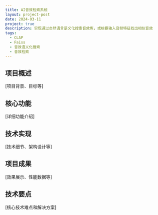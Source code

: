```yaml
---
title: AI音效检索系统
layout: project-post
date: 2024-03-11
project: true
description: 实现通过自然语言语义化搜索音效库，或根据输入音频特征找出相似音效
tags:
  - CLAP
  - Faiss
  - 音效语义化搜索
  - 音效检索
---
```


## 项目概述
[项目背景、目标等]

## 核心功能
[详细功能介绍]

## 技术实现
[技术细节、架构设计等]

## 项目成果
[效果展示、性能数据等]

## 技术要点
[核心技术难点和解决方案] 